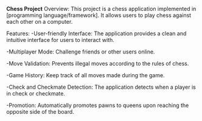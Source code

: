 **Chess Project**
Overview:
  This project is a chess application implemented in [programming language/framework]. It allows users to play chess against each other on a computer.

Features:
  -User-friendly Interface: The application provides a clean and intuitive interface for users to interact with.

  -Multiplayer Mode: Challenge friends or other users online.

  -Move Validation: Prevents illegal moves according to the rules of chess.

  -Game History: Keep track of all moves made during the game.

  -Check and Checkmate Detection: The application detects when a player is in check or checkmate.

  -Promotion: Automatically promotes pawns to queens upon reaching the opposite side of the board.
